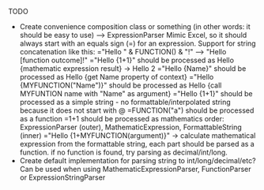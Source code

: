 TODO

- Create convenience composition class or something (in other words: it should be easy to use) --> ExpressionParser
  Mimic Excel, so it should always start with an equals sign (=) for an expression.
  Support for string concatenation like this: ="Hello " & FUNCTION() & "!" --> "Hello [function outcome]!"
  ="Hello {1+1}" should be processed as Hello {mathematic expression result} -> Hello 2
  ="Hello {Name}" should be processed as Hello {get Name property of context}
  ="Hello {MYFUNCTION("Name")}" should be processed as Hello {call MYFUNTION name with "Name" as argument}
  ="Hello {1+1}" should be processed as a simple string - no formattable/interpolated string because it does not start with @
  =FUNCTION(\"a\") should be processed as a function
  =1+1 should be processed as mathematics
  order: ExpressionParser (outer), MathematicExpression, FormattableString (inner)
  ="Hello {1+MYFUNCTION(argument)}" -> calculate mathematical expression from the formattable string, each part should be parsed as a function. if no function is found, try parsing as decimal/int/long.
- Create default implementation for parsing string to int/long/decimal/etc? Can be used when using MathematicExpressionParser, FunctionParser or ExpressionStringParser